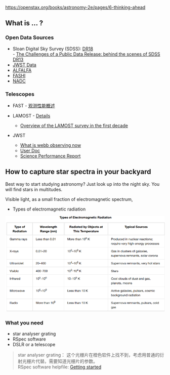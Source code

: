 https://openstax.org/books/astronomy-2e/pages/6-thinking-ahead

## What is ... ?

### Open Data Sources

- Sloan Digital Sky Survey (SDSS): [DR18](https://www.sdss.org/dr18/)   
       - [The Challenges of a Public Data Release: behind the scenes of SDSS DR13](https://articles.adsabs.harvard.edu/pdf/2019ASPC..521..177W)
- [JWST Data](https://jwst-docs.stsci.edu/accessing-jwst-data#gsc.tab=0) 
- [ALFALFA](https://egg.astro.cornell.edu/alfalfa/data/index.php)
- [FASHI](https://fast.bao.ac.cn/static/uploadfiles/%E7%A7%91%E7%A0%94%E6%88%90%E6%9E%9C%E9%99%84%E4%BB%B6/2023/fashi.pdf)
- [NADC](https://nadc.china-vo.org/?locale=en)

### Telescopes

- FAST - [观测性能概述](https://nadc.china-vo.org/s/2019/20190115_notice/f2.pdf)
- LAMOST - [Details](https://www.lamost.org/public/instrument?locale=en)
    - [Overview of the LAMOST survey in the first decade](https://pdf.sciencedirectassets.com/777800/1-s2.0-S2666675822X00027/1-s2.0-S2666675822000200/main.pdf?X-Amz-Security-Token=IQoJb3JpZ2luX2VjEE0aCXVzLWVhc3QtMSJHMEUCIQDo0hKj2R0NqP%2BFp7PwF95GQTd8hf1AwoftET%2F%2FQcNc5wIgA0ZLpx%2BoXGplFNkYvomkgAUusP6YqHgR9TusJOCSAj0qswUIJhAFGgwwNTkwMDM1NDY4NjUiDIUom80DMfgGH48ObCqQBUw8hyZJdacFQQAq7DAWss%2F85prv6S%2BdIbmRr%2BSEpsOnuSi2hK56UhXXCCUuuO0wTbk6dwR9GFcEJ7ogIoxN%2BZ13tCGn8Ufc02XOYI2pqMwmfm4mvn5qCV50UwYnhowawSnD0LQn2caVqiRW0vHmVFWN44IH3gpzWqWnpI4aeC%2BsDyjJIOuA3fBUy7AwsRhjwPD41qYRgVMHddzUTY34%2FhgAFW0ZZYffRVSeRp7PXZyMw35WcpY9kQQLbvjBvzVecN8ckjjVoEiObHCjnm1RdhqaeODaOGCT15rfiieAMDUKnKom%2F14VVaDbsnr%2FdYo%2B140isnxfkNS7LMnl8Ur3Ac7ncMrhxNuSE1zRHUwkbaeCnfq1KwpVwyR2IhQ7EAtabfpBYa1HnbPcPXI1G2snc3VaLeGkwCpPXXPmcX1vLfUfaXm8HqRuvQoD7eTa5FV%2BUdOKyLgvn7M9y6Am7j5VbGbcm89u56ZwLoTZ2MPX1fZAsgsvSuu%2FQVYVr7ySoSaxm71QhvxAOPc3U2YMFIM00LRuGVbC2PQC7phpvC6UDFxVetVy2yofTbJZGohfgp5v3L%2BM%2FWGi4THVbnMkR%2BF8Jie1CfyZE%2BBPMI6znUTurAGtVC1Vz%2BR2KTvC9398AbSCjPRP6XjjppHqNT0wb9NgzsDF4z5Xiam37AaM%2FWoSsdAZEkhrk2j6pfi%2BAjAAcw2z1CMUyeCpdPBh8Grl%2Bn%2Bojgmy%2Fcl8p5CN6Ox%2FyOLDYhIOwL7XKVXYdeWsMADyZ4Zc2Hp84G%2Fp6GqxiWYC3kK%2FCCAgYmGbsNxSWTrgveTVHg1VUce5VidaIsIsEtFclIg3gqrltsXHmhdlTA40E37M%2B%2BXlLx9wLYZLrqDJDHpO%2BPpwMILBs7sGOrEBLqrSoMgmWfqeYU35a1Id2EozKMulC54QbR0r%2Bl%2F%2FJNvyKcpm3bi0TFwPkzyUgtmDHd3%2FjedFTRLMkp5%2FQteSHonR3e63Yowww%2ByjQ2QKsHcWz8jY1QGnIIMvNu1yLjctkBnocmjda6%2Fkxr21EPBv9ta6%2B0OO858J6JqlIKldOFton6JBWURc55p6%2BRlyZFgtCktbusW963m9GsifEuYdopw2IKfJ3hHbRubcYF3Yr3dC&X-Amz-Algorithm=AWS4-HMAC-SHA256&X-Amz-Date=20241226T053431Z&X-Amz-SignedHeaders=host&X-Amz-Expires=300&X-Amz-Credential=ASIAQ3PHCVTYWC7735UA%2F20241226%2Fus-east-1%2Fs3%2Faws4_request&X-Amz-Signature=f9b317c251b94ea8882d3e4843b50f8db689930262d42e9429637bd8463638b9&hash=e0796030e3056669035fd155a096dff3c4814dd473e551530617953b6d010556&host=68042c943591013ac2b2430a89b270f6af2c76d8dfd086a07176afe7c76c2c61&pii=S2666675822000200&tid=spdf-58b67721-ad76-430f-8903-9b30ccacbdfc&sid=f3aea8472090b64393485b981fed870dbb76gxrqa&type=client&tsoh=d3d3LnNjaWVuY2VkaXJlY3QuY29t&ua=0e0b5e0251070d560056&rr=8f7eb3c569ab85e3&cc=hk&kca=eyJrZXkiOiJ3QmVOS3doSmZodFEzVjdPeVNUdXdUeUdWTG00ZnZlMEp2TklBc1M0UURPcy9zQTFJMGhySGNObEF0U21MbUlPVk56NXZXdGIwd3hGY2t2TEJYTzhtVVJ3ZzBjN2Y2N0w1ZndUVnpEaDNkQklZV0JBdmFxSTUvMFpEb0doWVg4Q0lUS2F2dHJMeGJnNlNxN3Q0V08wZmxHaXM2UXI3MTgvdXJMd2N5aEM1aDMzL2FieDFBPT0iLCJpdiI6ImNhYWYyMTA2OTc5NzFmZGVmMWM1NjdkM2I1NWQyYzYyIn0=_1735191280444)

- JWST 
   - [What is webb observing now](https://webbtelescope.org/science/the-observatory/what-is-webb-observing-now)
   - [User Doc](https://jwst-docs.stsci.edu/jwst-observatory-hardware/jwst-telescope#gsc.tab=0)
   - [Science Performance Report](https://www.stsci.edu/files/live/sites/www/files/home/jwst/documentation/_documents/jwst-science-performance-report.pdf)


## How to capture star spectra in your backyard

Best way to start studying astronomy? Just look up into the night sky. You will find stars in multitudes.

Visible light, as a small fraction of electromagnetic spectrum, 

* Types of electromagnetic radiation

![alt text](image.png)

### What you need

- star analyser grating
- RSpec software
- DSLR or a telescope

> star analyser grating： 这个光栅片在橙色软件上找不到，考虑用普通的衍射光栅片代替。需要知道光栅片的参数。   
RSpec software helpfile: [Getting started](https://rspec-astro.com/download/Getting%20Started%20in%20Astronomical%20Spectroscopy%20using%20RSpec.pdf)